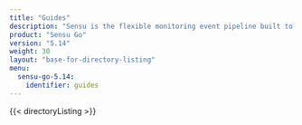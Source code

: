 ```yaml
---
title: "Guides"
description: "Sensu is the flexible monitoring event pipeline built to reduce operator burden and meet the challenges of monitoring multi-cloud and ephemeral infrastructures. Get started with a guided walkthrough."
product: "Sensu Go"
version: "5.14"
weight: 30
layout: "base-for-directory-listing"
menu:
  sensu-go-5.14:
    identifier: guides
---
```


{{< directoryListing >}}
